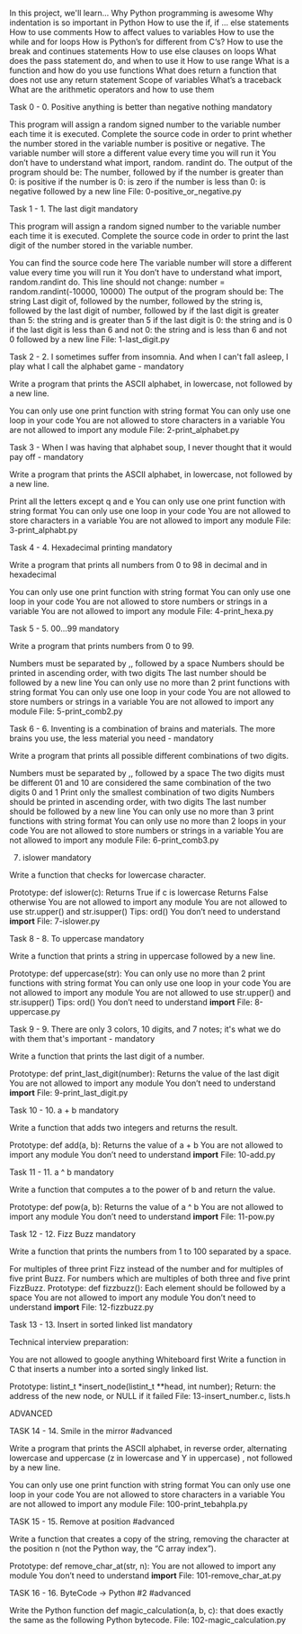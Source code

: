 In this project, we'll learn...
Why Python programming is awesome
Why indentation is so important in Python
How to use the if, if ... else statements
How to use comments
How to affect values to variables
How to use the while and for loops
How is Python’s for different from C‘s?
How to use the break and continues statements
How to use else clauses on loops
What does the pass statement do, and when to use it
How to use range
What is a function and how do you use functions
What does return a function that does not use any return statement
Scope of variables
What’s a traceback
What are the arithmetic operators and how to use them

Task 0 - 0. Positive anything is better than negative nothing mandatory

This program will assign a random signed number to the variable number each time
it is executed. Complete the source code in order to print whether the number
stored in the variable number is positive or negative.
The variable number will store a different value every time you will run it
You don’t have to understand what import, random. randint do.
The output of the program should be:
The number, followed by
if the number is greater than 0: is positive
if the number is 0: is zero
if the number is less than 0: is negative
followed by a new line
File: 0-positive_or_negative.py

Task 1 - 1. The last digit mandatory

This program will assign a random signed number to the variable number each time
it is executed. Complete the source code in order to print the last digit of the
number stored in the variable number.

You can find the source code here
The variable number will store a different value every time you will run it
You don’t have to understand what import, random.randint do.
This line should not change: number = random.randint(-10000, 10000)
The output of the program should be:
The string Last digit of, followed by the number, followed by
the string is, followed by the last digit of number, followed by
if the last digit is greater than 5: the string and is greater than 5
if the last digit is 0: the string and is 0
if the last digit is less than 6 and not 0: the string and is less than 6 and
not 0 followed by a new line
File: 1-last_digit.py

Task 2 - 2. I sometimes suffer from insomnia. And when I can't fall asleep,
I play what I call the alphabet game - mandatory

Write a program that prints the ASCII alphabet, in lowercase, not followed by a
new line.

You can only use one print function with string format
You can only use one loop in your code
You are not allowed to store characters in a variable
You are not allowed to import any module
File: 2-print_alphabet.py

Task 3 - When I was having that alphabet soup, I never thought that it would pay
off - mandatory

Write a program that prints the ASCII alphabet, in lowercase, not followed by a
new line.

Print all the letters except q and e
You can only use one print function with string format
You can only use one loop in your code
You are not allowed to store characters in a variable
You are not allowed to import any module
File: 3-print_alphabt.py

Task 4 - 4. Hexadecimal printing mandatory

Write a program that prints all numbers from 0 to 98 in decimal and in
hexadecimal

You can only use one print function with string format
You can only use one loop in your code
You are not allowed to store numbers or strings in a variable
You are not allowed to import any module
File: 4-print_hexa.py

Task 5 - 5. 00...99 mandatory

Write a program that prints numbers from 0 to 99.

Numbers must be separated by ,, followed by a space
Numbers should be printed in ascending order, with two digits
The last number should be followed by a new line
You can only use no more than 2 print functions with string format
You can only use one loop in your code
You are not allowed to store numbers or strings in a variable
You are not allowed to import any module
File: 5-print_comb2.py

Task 6 - 6. Inventing is a combination of brains and materials.
The more brains you use, the less material you need - mandatory

Write a program that prints all possible different combinations of two digits.

Numbers must be separated by ,, followed by a space
The two digits must be different
01 and 10 are considered the same combination of the two digits 0 and 1
Print only the smallest combination of two digits
Numbers should be printed in ascending order, with two digits
The last number should be followed by a new line
You can only use no more than 3 print functions with string format
You can only use no more than 2 loops in your code
You are not allowed to store numbers or strings in a variable
You are not allowed to import any module
File: 6-print_comb3.py

7. islower mandatory

Write a function that checks for lowercase character.

Prototype: def islower(c):
Returns True if c is lowercase
Returns False otherwise
You are not allowed to import any module
You are not allowed to use str.upper() and str.isupper()
Tips: ord()
You don’t need to understand __import__
File: 7-islower.py

Task 8 - 8. To uppercase mandatory

Write a function that prints a string in uppercase followed by a new line.

Prototype: def uppercase(str):
You can only use no more than 2 print functions with string format
You can only use one loop in your code
You are not allowed to import any module
You are not allowed to use str.upper() and str.isupper()
Tips: ord()
You don’t need to understand __import__
File: 8-uppercase.py

Task 9 - 9. There are only 3 colors, 10 digits, and 7 notes; it's what we do
with them that's important - mandatory

Write a function that prints the last digit of a number.

Prototype: def print_last_digit(number):
Returns the value of the last digit
You are not allowed to import any module
You don’t need to understand __import__
File: 9-print_last_digit.py

Task 10 - 10. a + b mandatory

Write a function that adds two integers and returns the result.

Prototype: def add(a, b):
Returns the value of a + b
You are not allowed to import any module
You don’t need to understand __import__
File: 10-add.py

Task 11 - 11. a ^ b mandatory

Write a function that computes a to the power of b and return the value.

Prototype: def pow(a, b):
Returns the value of a ^ b
You are not allowed to import any module
You don’t need to understand __import__
File: 11-pow.py

Task 12 - 12. Fizz Buzz mandatory

Write a function that prints the numbers from 1 to 100 separated by a space.

For multiples of three print Fizz instead of the number and for multiples of
five print Buzz.
For numbers which are multiples of both three and five print FizzBuzz.
Prototype: def fizzbuzz():
Each element should be followed by a space
You are not allowed to import any module
You don’t need to understand __import__
File: 12-fizzbuzz.py

Task 13 - 13. Insert in sorted linked list mandatory

Technical interview preparation:

You are not allowed to google anything
Whiteboard first
Write a function in C that inserts a number into a sorted singly linked list.

Prototype: listint_t *insert_node(listint_t **head, int number);
Return: the address of the new node, or NULL if it failed
File: 13-insert_number.c, lists.h

ADVANCED

TASK 14 - 14. Smile in the mirror #advanced

Write a program that prints the ASCII alphabet, in reverse order, alternating
lowercase and uppercase (z in lowercase and Y in uppercase) , not followed by a
new line.

You can only use one print function with string format
You can only use one loop in your code
You are not allowed to store characters in a variable
You are not allowed to import any module
File: 100-print_tebahpla.py

TASK 15 - 15. Remove at position #advanced

Write a function that creates a copy of the string, removing the character at
the position n (not the Python way, the “C array index”).

Prototype: def remove_char_at(str, n):
You are not allowed to import any module
You don’t need to understand __import__
File: 101-remove_char_at.py

TASK 16 - 16. ByteCode -> Python #2 #advanced

Write the Python function def magic_calculation(a, b, c): that does exactly the
same as the following Python bytecode.
File: 102-magic_calculation.py